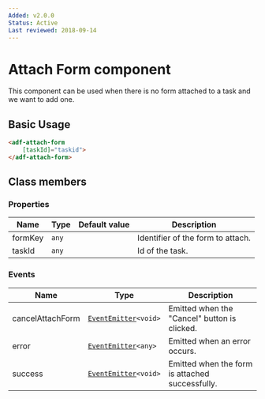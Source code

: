 ```yaml
---
Added: v2.0.0
Status: Active
Last reviewed: 2018-09-14
---
```


# Attach Form component

This component can be used when there is no form attached to a task and we want to add one.

## Basic Usage

```html
<adf-attach-form
    [taskId]="taskid">
</adf-attach-form>
```

## Class members

### Properties

| Name | Type | Default value | Description |
| ---- | ---- | ------------- | ----------- |
| formKey | `any` |  | Identifier of the form to attach. |
| taskId | `any` |  | Id of the task. |

### Events

| Name | Type | Description |
| ---- | ---- | ----------- |
| cancelAttachForm | [`EventEmitter`](https://angular.io/api/core/EventEmitter)`<void>` | Emitted when the "Cancel" button is clicked. |
| error | [`EventEmitter`](https://angular.io/api/core/EventEmitter)`<any>` | Emitted when an error occurs. |
| success | [`EventEmitter`](https://angular.io/api/core/EventEmitter)`<void>` | Emitted when the form is attached successfully. |
